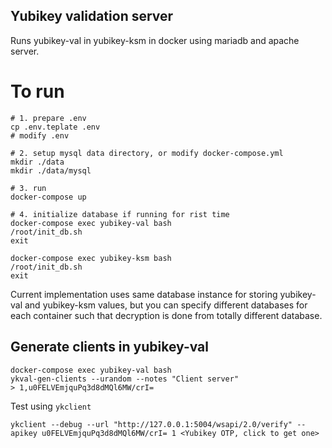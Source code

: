 ## Yubikey validation server

Runs yubikey-val in yubikey-ksm in docker using mariadb and apache server.

# To run

```
# 1. prepare .env
cp .env.teplate .env
# modify .env

# 2. setup mysql data directory, or modify docker-compose.yml
mkdir ./data
mkdir ./data/mysql

# 3. run
docker-compose up 

# 4. initialize database if running for rist time
docker-compose exec yubikey-val bash
/root/init_db.sh
exit

docker-compose exec yubikey-ksm bash
/root/init_db.sh
exit
```

Current implementation uses same database instance for storing yubikey-val and yubikey-ksm values, but you can specify different databases for each container such that decryption is done from totally different database.


## Generate clients in yubikey-val
```
docker-compose exec yubikey-val bash
ykval-gen-clients --urandom --notes "Client server"
> 1,u0FELVEmjquPq3d8dMQl6MW/crI=
```

Test using `ykclient`
```
ykclient --debug --url "http://127.0.0.1:5004/wsapi/2.0/verify" --apikey u0FELVEmjquPq3d8dMQl6MW/crI= 1 <Yubikey OTP, click to get one>
```